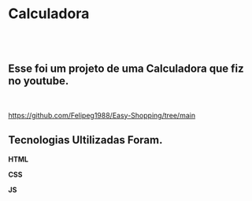 <h1>Calculadora</h1>
<br>
<br>
<h2>Esse foi um projeto de uma Calculadora que fiz no youtube.</h2>
<a href="https://www.youtube.com/watch?v=42TShjXR0m0&ab_channel=GustavoNeitzke"></a>
<br>

https://github.com/Felipeg1988/Easy-Shopping/tree/main

<h2>Tecnologias Ultilizadas Foram.</h2>  
<p><strong>HTML</strong></p>
<p><strong>CSS</strong></p>
<p><strong>JS</strong></p>
